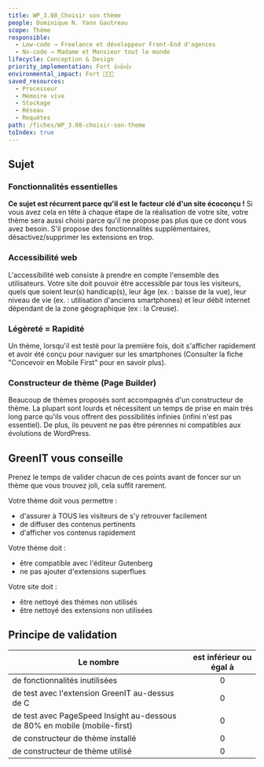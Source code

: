 ```yaml
---
title: WP_3.08_Choisir son thème
people: Dominique N. Yann Gautreau
scope: Thème
responsible:
  - Low-code → Freelance et développeur Front-End d'agences
  - No-code → Madame et Monsieur tout le monde
lifecycle: Conception & Design
priority_implementation: Fort 👍👍👍
environmental_impact: Fort 🌱🌱🌱
saved_resources:
  - Processeur
  - Mémoire vive
  - Stockage
  - Réseau
  - Requêtes
path: /fiches/WP_3.08-choisir-son-theme
toIndex: true
---
```


## Sujet

### Fonctionnalités essentielles

**Ce sujet est récurrent parce qu'il est le facteur clé d'un site écoconçu !**
Si vous avez cela en tête à chaque étape de la réalisation de votre site, votre thème sera aussi choisi parce qu'il ne propose pas plus que ce dont vous avez besoin. S'il propose des fonctionnalités supplémentaires, désactivez/supprimer les extensions en trop.

### Accessibilité web

L'accessibilité web consiste à prendre en compte l'ensemble des utilisateurs.
Votre site doit pouvoir être accessible par tous les visiteurs, quels que soient leur(s) handicap(s), leur âge (ex. : baisse de la vue), leur niveau de vie (ex. : utilisation d'anciens smartphones) et leur débit internet dépendant de la zone géographique (ex : la Creuse).

### Légèreté = Rapidité

Un thème, lorsqu'il est testé pour la première fois, doit s'afficher rapidement et avoir été conçu pour naviguer sur les smartphones (Consulter la fiche "Concevoir en Mobile First" pour en savoir plus).

### Constructeur de thème (Page Builder)

Beaucoup de thèmes proposés sont accompagnés d'un constructeur de thème. La plupart sont lourds et nécessitent un temps de prise en main très long parce qu'ils vous offrent des possibilités infinies (infini n'est pas essentiel). De plus, ils peuvent ne pas être pérennes ni compatibles aux évolutions de WordPress.

## GreenIT vous conseille

Prenez le temps de valider chacun de ces points avant de foncer sur un thème que vous trouvez joli, cela suffit rarement.

Votre thème doit vous permettre :

- d'assurer à TOUS les visiteurs de s'y retrouver facilement
- de diffuser des contenus pertinents
- d'afficher vos contenus rapidement

Votre thème doit :

- être compatible avec l'éditeur Gutenberg
- ne pas ajouter d'extensions superflues

Votre site doit :

- être nettoyé des thèmes non utilisés
- être nettoyé des extensions non utilisées

## Principe de validation

| Le nombre                                                                 | est inférieur ou égal à |
| ------------------------------------------------------------------------- | :---------------------: |
| de fonctionnalités inutilisées                                            |            0            |
| de test avec l'extension GreenIT au-dessus de C                           |            0            |
| de test avec PageSpeed Insight au-dessous de 80% en mobile (mobile-first) |            0            |
| de constructeur de thème installé                                         |            0            |
| de constructeur de thème utilisé                                          |            0            |
